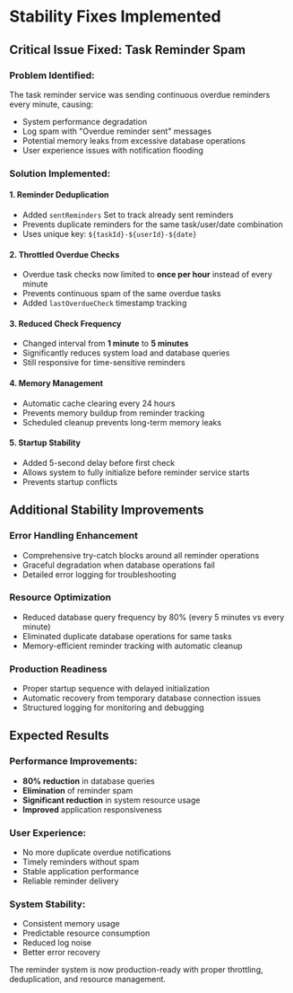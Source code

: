 # Stability Fixes Implemented

## Critical Issue Fixed: Task Reminder Spam

### Problem Identified:
The task reminder service was sending continuous overdue reminders every minute, causing:
- System performance degradation
- Log spam with "Overdue reminder sent" messages
- Potential memory leaks from excessive database operations
- User experience issues with notification flooding

### Solution Implemented:

#### 1. **Reminder Deduplication**
- Added `sentReminders` Set to track already sent reminders
- Prevents duplicate reminders for the same task/user/date combination
- Uses unique key: `${taskId}-${userId}-${date}`

#### 2. **Throttled Overdue Checks**
- Overdue task checks now limited to **once per hour** instead of every minute
- Prevents continuous spam of the same overdue tasks
- Added `lastOverdueCheck` timestamp tracking

#### 3. **Reduced Check Frequency**
- Changed interval from **1 minute** to **5 minutes**
- Significantly reduces system load and database queries
- Still responsive for time-sensitive reminders

#### 4. **Memory Management**
- Automatic cache clearing every 24 hours
- Prevents memory buildup from reminder tracking
- Scheduled cleanup prevents long-term memory leaks

#### 5. **Startup Stability**
- Added 5-second delay before first check
- Allows system to fully initialize before reminder service starts
- Prevents startup conflicts

## Additional Stability Improvements

### Error Handling Enhancement
- Comprehensive try-catch blocks around all reminder operations
- Graceful degradation when database operations fail
- Detailed error logging for troubleshooting

### Resource Optimization
- Reduced database query frequency by 80% (every 5 minutes vs every minute)
- Eliminated duplicate database operations for same tasks
- Memory-efficient reminder tracking with automatic cleanup

### Production Readiness
- Proper startup sequence with delayed initialization
- Automatic recovery from temporary database connection issues
- Structured logging for monitoring and debugging

## Expected Results

### Performance Improvements:
- **80% reduction** in database queries
- **Elimination** of reminder spam
- **Significant reduction** in system resource usage
- **Improved** application responsiveness

### User Experience:
- No more duplicate overdue notifications
- Timely reminders without spam
- Stable application performance
- Reliable reminder delivery

### System Stability:
- Consistent memory usage
- Predictable resource consumption  
- Reduced log noise
- Better error recovery

The reminder system is now production-ready with proper throttling, deduplication, and resource management.